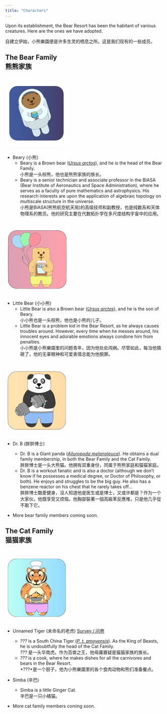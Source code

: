 ```yaml
---
title: "Characters"
---
```


Upon its establishment, the Bear Resort has been the habitant of various creatures. Here are the ones we have adopted. 

自建立伊始，小熊樂園便是许多生灵的栖息之所。这是我们现有的一些成员。

## The Bear Family <br> 熊熊家族

# <img src="beary.png" style="height: 200px;">

- Beary (小熊)
    - Beary is a Brown bear ([*Ursus arctos*](https://en.wikipedia.org/wiki/Brown_bear)), and he is the head of the Bear Family. <br> 小熊是一头棕熊，他也是熊熊家族的族长。
    - Beary is a senior technician and associate professor in the BIASA (Bear Institute of Aeronautics and Space Administration), where he serves as a faculty of pure mathematics and astrophysics. His research interests are upon the application of algebraic topology on multiscale structure in the universe. <br> 小熊是BIASA(熊熊航空航天局)的高级技师和副教授，也是纯数系和天体物理系的教员。他的研究主要在代数拓扑学在多尺度结构宇宙中的应用。

# <img src="little-bear.png" style="height: 200px;">

- Little Bear (小小熊)
    - Little Bear is also a Brown bear ([*Ursus arctos*](https://en.wikipedia.org/wiki/Brown_bear)), and he is the son of Beary. <br> 小小熊也是一头棕熊，他也是小熊的儿子。
    - Little Bear is a problem kid in the Bear Resort, as he always causes troubles around. However, every time when he messes around, his innocent eyes and adorable emotions always condone him from penalties. <br> 小小熊是小熊樂園里的问题青年，因为他处处闯祸。尽管如此，每当他搞砸了，他的无辜眼神和可爱表情总能为他脱罪。

# <img src="dr-b.png" style="height: 200px;">

- Dr. B (胖胖博士)
    - Dr. B is a Giant panda ([*Ailuropoda melanoleuca*](https://en.wikipedia.org/wiki/Giant_panda)). He obtains a dual family membership, in both the Bear Family and the Cat Family. <br> 胖胖博士是一头大熊猫。他拥有双重身份，同属于熊熊家庭和猫猫家庭。
    - Dr. B is a workout fanatic and is also a doctor (although we don’t know if he possesses a medical degree, or Doctor of Philosophy, or both). He enjoys and struggles to be the big guy. He also has a benzene reactor on his chest that he rarely takes off... <br> 胖胖博士酷愛健身，沒人知道他是医生或是博士，又或许都是？作为一个大家伙，他既享受又烦恼。他胸部裝著一個高級苯反應堆，只是他几乎從不取下它。

- More bear family members coming soon.

## The Cat Family <br> 猫猫家族

# <img src="tiger.png" style="height: 200px;">

- Unnamed Tiger (未命名的老虎) [Survey / 问卷](https://forms.gle/vUvgz4qUCUnKk1cT8)
    - *???* is a South China Tiger ([*P. t. amoyensis*](https://en.wikipedia.org/wiki/South_China_tiger)). As the King of Beasts, he is undoubtfully the head of the Cat Family. <br> *???* 是一头华南虎。作为百兽之王，他毋庸置疑是猫猫家族的族长。
    - *???* is a cook, where he makes dishes for all the carnivores and bears in the Bear Resort. <br> *???*是一个厨子，他为小熊樂園里的各个食肉动物和熊们准备餐点。

- Simba (辛巴)
    - Simba is a little Ginger Cat. <br> 辛巴是一只小橘猫。

- More cat family members coming soon.
